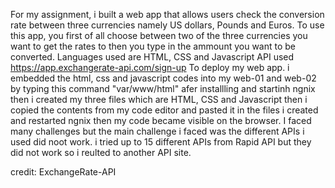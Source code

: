 For my assignment, i built a web app that allows users check the conversion rate between three currencies namely US dollars, Pounds and Euros.
	To use this app, you first of all choose between two of the three currencies you want to get the rates to then you type in the ammount you want to be converted.
Languages used are HTML, CSS and Javascript 
API used https://app.exchangerate-api.com/sign-up
	To deploy my web app. i embedded the html, css and javascript  codes into my web-01 and web-02 by typing this command "var/www/html" afer installling and startinh ngnix then i created my three files which are HTML, CSS and Javascript then i copied the contents from my code editor and pasted it in the files i created and restarted ngnix then my code became visible on the browser. 
I faced many challenges but the main challenge i faced was the different APIs i used did noot work. i tried up to 15 different APIs from  Rapid API but they did not work so i reulted to another API site.

credit: ExchangeRate-API
